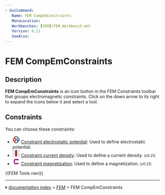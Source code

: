 ```yaml
---
- GuiCommand:
   Name: FEM CompEmConstraints
   MenuLocation: 
   Workbenches: [FEM](FEM_Workbench.md)
   Version: 0.21
   SeeAlso: 
---
```


# FEM CompEmConstraints

## Description

**FEM CompEmConstraints** is an icon button in the FEM Constraints toolbar that groups electromagnetic constraints. Click on the down arrow to its right to expand the icons below it and select a tool.

## Constraints

You can choose these constraints:

-   <img alt="" src=images/FEM_ConstraintElectrostaticPotential.svg  style="width:24px;"> [Constraint electrostatic potential](FEM_ConstraintElectrostaticPotential.md): Used to define electrostatic potential.
-   <img alt="" src=images/FEM_ConstraintCurrentDensity.svg  style="width:24px;"> [Constraint current density](FEM_ConstraintCurrentDensity.md): Used to define a current density. <small>(v0.21)</small> 
-   <img alt="" src=images/FEM_ConstraintMagnetization.svg  style="width:24px;"> [Constraint magnetization](FEM_ConstraintMagnetization.md): Used to define a magnetization. <small>(v0.21)</small> 




 {{FEM Tools navi}}



---
⏵ [documentation index](../README.md) > [FEM](Category_FEM.md) > FEM CompEmConstraints
